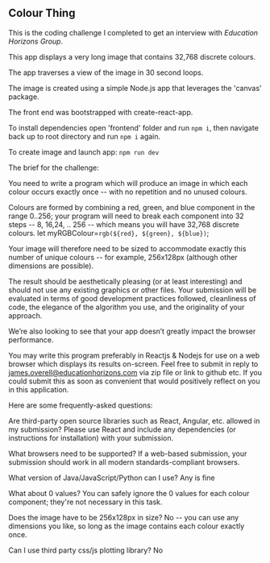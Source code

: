 ## Colour Thing

This is the coding challenge I completed to get an interview with _Education Horizons Group_.

This app displays a very long image that contains 32,768 discrete colours.

The app traverses a view of the image in 30 second loops.

The image is created using a simple Node.js app that leverages the 'canvas' package.

The front end was bootstrapped with create-react-app.

To install dependencies open 'frontend' folder and run `npm i`, then navigate back up to root directory and run `npm i` again.

To create image and launch app: `npm run dev`

The brief for the challenge:

You need to write a program which will produce an image in which each colour occurs exactly once -- with no repetition and no unused colours.


Colours are formed by combining a red, green, and blue component in the range 0..256; your program will need to break each component into 32 steps -- 8, 16,24, .. 256 -- which means you will have 32,768 discrete colours.
let myRGBColour=`rgb(${red}, ${green}, ${blue})`;

Your image will therefore need to be sized to accommodate exactly this number of unique colours -- for example, 256x128px (although other dimensions are possible).

The result should be aesthetically pleasing (or at least interesting) and should not use any existing graphics or other files.
Your submission will be evaluated in terms of good development practices followed, cleanliness of code, the elegance of the algorithm you use, and the originality of your approach.

We’re also looking to see that your app doesn’t greatly impact the browser performance.

You may write this program preferably in Reactjs & Nodejs for use on a web browser which displays its results on-screen.
Feel free to submit in reply to james.overell@educationhorizons.com via zip file or link to github etc.
If you could submit this as soon as convenient that would positively reflect on you in this application.

Here are some frequently-asked questions:

Are third-party open source libraries such as React, Angular, etc. allowed in my submission?
Please use React and include any dependencies (or instructions for installation) with your submission.

What browsers need to be supported?
If a web-based submission, your submission should work in all modern standards-compliant browsers.

What version of Java/JavaScript/Python can I use?
Any is fine

What about 0 values?
You can safely ignore the 0 values for each colour component; they're not necessary in this task.

Does the image have to be 256x128px in size?
No -- you can use any dimensions you like, so long as the image contains each colour exactly once.

Can I use third party css/js plotting library?
No
